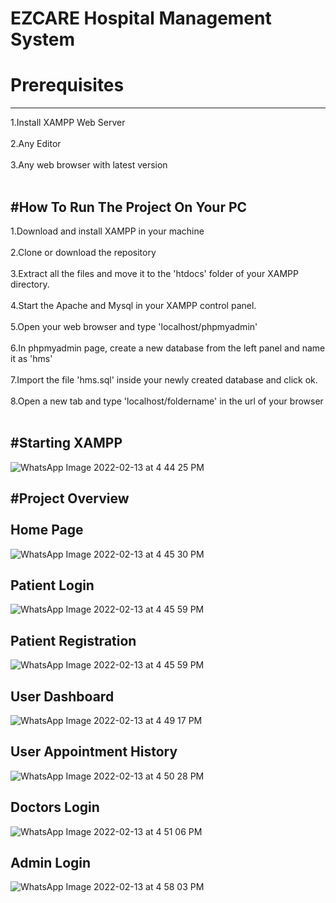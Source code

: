 # EZCARE Hospital Management System
# Prerequisites
--------------------------------------------------------------------------------------------
1.Install XAMPP Web Server<br></br>
2.Any Editor <br></br>
3.Any web browser with latest version<br></br>

#How To Run The Project On Your PC
--------------------------------------------------------------------------------------------
1.Download and install XAMPP in your machine<br></br>
2.Clone or download the repository<br></br>
3.Extract all the files and move it to the 'htdocs' folder of your XAMPP directory.<br></br>
4.Start the Apache and Mysql in your XAMPP control panel.<br></br>
5.Open your web browser and type 'localhost/phpmyadmin'<br></br>
6.In phpmyadmin page, create a new database from the left panel and name it as 'hms'<br></br>
7.Import the file 'hms.sql' inside your newly created database and click ok.<br></br>
8.Open a new tab and type 'localhost/foldername' in the url of your browser<br></br>

#Starting XAMPP
--------------------------------------------------------------------------------------------


![WhatsApp Image 2022-02-13 at 4 44 25 PM](https://user-images.githubusercontent.com/73026322/153750951-a6f7b08a-1a5b-444a-9ac8-cc4031479f86.jpeg)


#Project Overview <br></br>
Home Page
--------------------------------------------------------------------------------------------


![WhatsApp Image 2022-02-13 at 4 45 30 PM](https://user-images.githubusercontent.com/73026322/153751022-27d50e4d-f534-4d3b-a198-e7e2e97d7834.jpeg)


Patient Login
--------------------------------------------------------------------------------------------

![WhatsApp Image 2022-02-13 at 4 45 59 PM](https://user-images.githubusercontent.com/73026322/153751063-dacf9f37-6918-4414-8493-068a1f5ec27d.jpeg)


Patient Registration 
---------------------------------------------------------------------------------------------

![WhatsApp Image 2022-02-13 at 4 45 59 PM](https://user-images.githubusercontent.com/73026322/153751084-2b35fe0e-54e5-48a3-8f22-11b8b6bdaed7.jpeg)


User Dashboard
----------------------------------------------------------------------------------------------

![WhatsApp Image 2022-02-13 at 4 49 17 PM](https://user-images.githubusercontent.com/73026322/153751170-cb5bd67e-fed4-4983-8ba6-bc41815ef02a.jpeg)


User Appointment History
-----------------------------------------------------------------------------------------------

![WhatsApp Image 2022-02-13 at 4 50 28 PM](https://user-images.githubusercontent.com/73026322/153751197-66f5fd20-056e-4dab-8383-1a7b45351d79.jpeg)


Doctors Login
------------------------------------------------------------------------------------------------

![WhatsApp Image 2022-02-13 at 4 51 06 PM](https://user-images.githubusercontent.com/73026322/153751220-a3370861-c821-46bb-af41-b1b473d6ea1c.jpeg)


Admin Login
------------------------------------------------------------------------------------------------

![WhatsApp Image 2022-02-13 at 4 58 03 PM](https://user-images.githubusercontent.com/73026322/153751246-04768ec2-d7cc-4eb6-a3ff-7b39ea6f1cf1.jpeg)










